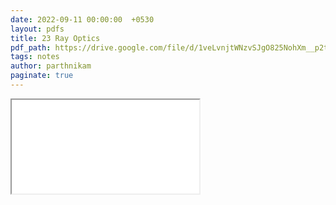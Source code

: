 ```yaml
---
date: 2022-09-11 00:00:00  +0530
layout: pdfs
title: 23 Ray Optics
pdf_path: https://drive.google.com/file/d/1veLvnjtWNzvSJgO825NohXm__p2tfO0m/preview?usp=sharing
tags: notes
author: parthnikam
paginate: true
---
```


<iframe class="embed-pdf" src="{{ page.pdf_path }}#toolbar=0" seamless="seamless" scrolling="no" style="overflow:hidden"></iframe>
